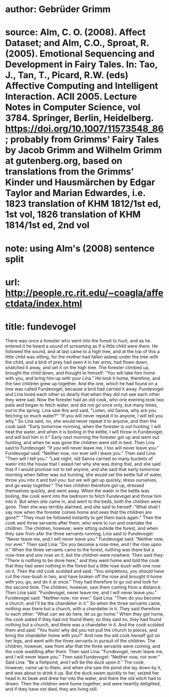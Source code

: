 # author: Gebrüder Grimm
# source: Alm, C. O. (2008). Affect Dataset; and Alm, C.O., Sproat, R. (2005). Emotional Sequencing and Development in Fairy Tales. In: Tao, J., Tan, T., Picard, R.W. (eds) Affective Computing and Intelligent Interaction. ACII 2005. Lecture Notes in Computer Science, vol 3784. Springer, Berlin, Heidelberg. https://doi.org/10.1007/11573548_86; probably from Grimms' Fairy Tales by Jacob Grimm and Wilhelm Grimm at gutenberg.org, based on translations from the Grimms’ Kinder und Hausmärchen by Edgar Taylor and Marian Edwardes, i.e. 1823 translation of KHM 1812/1st ed, 1st vol, 1826 translation of KHM 1814/1st ed, 2nd vol
# note: using Alm's (2008) sentence split
# url: http://people.rc.rit.edu/~coagla/affectdata/index.html
# title: fundevogel

There was once a forester who went into the forest to hunt, and as he entered it he heard a sound of screaming as if a little child were there.
He followed the sound, and at last came to a high tree, and at the top of this a little child was sitting, for the mother had fallen asleep under the tree with the child, and a bird of prey had seen it in her arms, had flown down, snatched it away, and set it on the high tree.
The forester climbed up, brought the child down, and thought to himself: "You will take him home with you, and bring him up with your Lina."
He took it home, therefore, and the two children grew up together.
And the one, which he had found on a tree was called Fundevogel, because a bird had carried it away.
Fundevogel and Lina loved each other so dearly that when they did not see each other they were sad.
Now the forester had an old cook, who one evening took two pails and began to fetch water, and did not go once only, but many times, out to the spring.
Lina saw this and said, "Listen, old Sanna, why are you fetching so much water?"
"If you will never repeat it to anyone, I will tell you why."
So Lina said, no, she would never repeat it to anyone, and then the cook said: "Early tomorrow morning, when the forester is out hunting, I will heat the water, and when it is boiling in the kettle, I will throw in Fundevogel, and will boil him in it."
Early next morning the forester got up and went out hunting, and when he was gone the children were still in bed.
Then Lina said to Fundevogel: "If you will never leave me, I too will never leave you."
Fundevogel said: "Neither now, nor ever will I leave you."
Then said Lina: "Then will I tell you."
"Last night, old Sanna carried so many buckets of water into the house that I asked her why she was doing that, and she said that if I would promise not to tell anyone, and she said that early tomorrow morning when father was out hunting, she would set the kettle full of water, throw you into it and boil you; but we will get up quickly, dress ourselves, and go away together."
The two children therefore got up, dressed themselves quickly, and went away.
When the water in the kettle was boiling, the cook went into the bedroom to fetch Fundevogel and throw him into it.
But when she came in, and went to the beds, both the children were gone.
Then she was terribly alarmed, and she said to herself: "What shall I say now when the forester comes home and sees that the children are gone?"
"They must be followed instantly to get them back again."
Then the cook sent three servants after them, who were to run and overtake the children.
The children, however, were sitting outside the forest, and when they saw from afar the three servants running, Lina said to Fundevogel: "Never leave me, and I will never leave you."
Fundevogel said: "Neither now, nor ever."
Then said Lina: "Do you become a rose-tree, and I the rose upon it."
When the three servants came to the forest, nothing was there but a rose-tree and one rose on it, but the children were nowhere.
Then said they: "There is nothing to be done here," and they went home and told the cook that they had seen nothing in the forest but a little rose-bush with one rose on it.
Then the old cook scolded and said: "You simpletons, you should have cut the rose-bush in two, and have broken off the rose and brought it home with you; go, and do it at once."
They had therefore to go out and look for the second time.
The children, however, saw them coming from a distance.
Then Lina said: "Fundevogel, never leave me, and I will never leave you."
Fundevogel said: "Neither now; nor ever."
Said Lina: "Then do you become a church, and I'll be the chandelier in it."
So when the three servants came, nothing was there but a church, with a chandelier in it.
They said therefore to each other: "What can we do here, let us go home."
When they got home, the cook asked if they had not found them; so they said no, they had found nothing but a church, and there was a chandelier in it.
And the cook scolded them and said: "You fools! why did you not pull the church to pieces, and bring the chandelier home with you?"
And now the old cook herself got on her legs, and went with the three servants in pursuit of the children.
The children, however, saw from afar that the three servants were coming, and the cook waddling after them.
Then said Lina: "Fundevogel, never leave me, and I will never leave you."
Then said Fundevogel: "Neither now, nor ever."
Said Lina: "Be a fishpond, and I will be the duck upon it."
The cook, however, came up to them, and when she saw the pond she lay down by it, and was about to drink it up.
But the duck swam quickly to her, seized her head in its beak and drew her into the water, and there the old witch had to drown.
Then the children went home together, and were heartily delighted, and if they have not died, they are living still.
